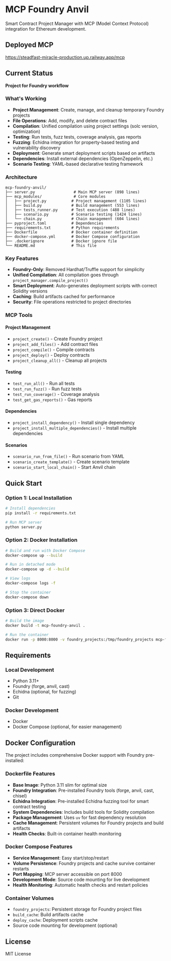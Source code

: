 # MCP Foundry Anvil

Smart Contract Project Manager with MCP (Model Context Protocol) integration for Ethereum development.


## Deployed MCP

https://steadfast-miracle-production.up.railway.app/mcp

## Current Status

**Project for Foundry workflow**

### What's Working

- **Project Management**: Create, manage, and cleanup temporary Foundry projects
- **File Operations**: Add, modify, and delete contract files
- **Compilation**: Unified compilation using project settings (solc version, optimization)
- **Testing**: Run tests, fuzz tests, coverage analysis, gas reports
- **Fuzzing**: Echidna integration for property-based testing and vulnerability discovery
- **Deployment**: Generate smart deployment scripts based on artifacts
- **Dependencies**: Install external dependencies (OpenZeppelin, etc.)
- **Scenario Testing**: YAML-based declarative testing framework

### Architecture

```
mcp-foundry-anvil/
├── server.py                 # Main MCP server (898 lines)
├── mcp_modules/              # Core modules
│   ├── project.py           # Project management (1105 lines)
│   ├── build.py             # Build management (553 lines)
│   ├── tests_runner.py      # Test execution (488 lines)
│   ├── scenario.py          # Scenario testing (1424 lines)
│   └── chain.py             # Chain management (604 lines)
├── pyproject.toml           # Dependencies
├── requirements.txt         # Python requirements
├── Dockerfile               # Docker container definition
├── docker-compose.yml       # Docker Compose configuration
├── .dockerignore            # Docker ignore file
└── README.md                # This file
```

### Key Features

- **Foundry-Only**: Removed Hardhat/Truffle support for simplicity
- **Unified Compilation**: All compilation goes through `project_manager.compile_project()`
- **Smart Deployment**: Auto-generates deployment scripts with correct Solidity versions
- **Caching**: Build artifacts cached for performance
- **Security**: File operations restricted to project directories

### MCP Tools

#### Project Management
- `project_create()` - Create Foundry project
- `project_add_files()` - Add contract files
- `project_compile()` - Compile contracts
- `project_deploy()` - Deploy contracts
- `project_cleanup_all()` - Cleanup all projects

#### Testing
- `test_run_all()` - Run all tests
- `test_run_fuzz()` - Run fuzz tests
- `test_run_coverage()` - Coverage analysis
- `test_get_gas_reports()` - Gas reports

#### Dependencies
- `project_install_dependency()` - Install single dependency
- `project_install_multiple_dependencies()` - Install multiple dependencies

#### Scenarios
- `scenario_run_from_file()` - Run scenario from YAML
- `scenario_create_template()` - Create scenario template
- `scenario_start_local_chain()` - Start Anvil chain

## Quick Start

### Option 1: Local Installation

```bash
# Install dependencies
pip install -r requirements.txt

# Run MCP server
python server.py
```

### Option 2: Docker Installation

```bash
# Build and run with Docker Compose
docker-compose up --build

# Run in detached mode
docker-compose up -d --build

# View logs
docker-compose logs -f

# Stop the container
docker-compose down
```

### Option 3: Direct Docker

```bash
# Build the image
docker build -t mcp-foundry-anvil .

# Run the container
docker run -p 8000:8000 -v foundry_projects:/tmp/foundry_projects mcp-foundry-anvil
```

## Requirements

### Local Development
- Python 3.11+
- Foundry (forge, anvil, cast)
- Echidna (optional, for fuzzing)
- Git

### Docker Development
- Docker
- Docker Compose (optional, for easier management)

## Docker Configuration

The project includes comprehensive Docker support with Foundry pre-installed:

### Dockerfile Features
- **Base Image**: Python 3.11 slim for optimal size
- **Foundry Integration**: Pre-installed Foundry tools (forge, anvil, cast, chisel)
- **Echidna Integration**: Pre-installed Echidna fuzzing tool for smart contract testing
- **System Dependencies**: Includes build tools for Solidity compilation
- **Package Management**: Uses `uv` for fast dependency resolution
- **Cache Management**: Persistent volumes for Foundry projects and build artifacts
- **Health Checks**: Built-in container health monitoring

### Docker Compose Features
- **Service Management**: Easy start/stop/restart
- **Volume Persistence**: Foundry projects and cache survive container restarts
- **Port Mapping**: MCP server accessible on port 8000
- **Development Mode**: Source code mounting for live development
- **Health Monitoring**: Automatic health checks and restart policies

### Container Volumes
- `foundry_projects`: Persistent storage for Foundry project files
- `build_cache`: Build artifacts cache
- `deploy_cache`: Deployment scripts cache
- Source code mounting for development (optional)


## License

MIT License
